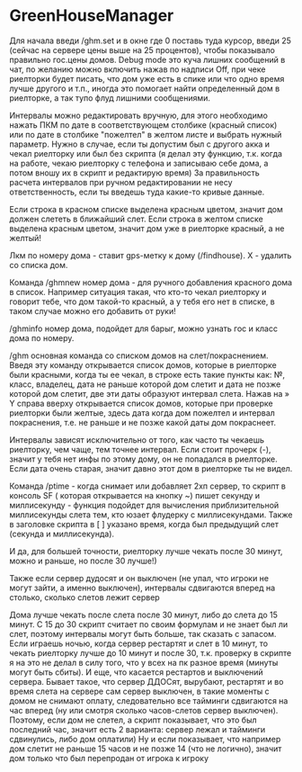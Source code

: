# GreenHouseManager
Для начала введи /ghm.set и в окне где 0 поставь туда курсор, введи 25 (сейчас на сервере цены выше на 25 процентов), чтобы показывало правильно гос.цены домов.
Debug mode это куча лишних сообщений в чат, по желанию можно включить нажав по надписи Off, при чеке риелторки будет писать, что дом уже есть в спике или что одно время лучше другого и т.п., иногда это помогает найти определенный дом в риелторке, а так тупо флуд лишними сообщениями.

Интервалы можно редактировать вручную, для этого необходимо нажать ПКМ по дате в соответствующем столбике (красный список) или по дате в столбике "пожелтел" в желтом листе и выбрать нужный параметр.
Нужно в случае, если ты допустим был с другого акка и чекал риелторку или был без скрипта (я делал эту функцию, т.к. когда на работе, чекаю риелторку с телефона и записываю себе дома, а потом вношу их в скрипт и редактирую время)
За правильность расчета интервалов при ручном редактировании не несу ответственность, если ты введешь туда какие-то кривые данные.

Если строка в красном списке выделена красным цветом, значит дом должен слететь в ближайший слет.
Если строка в желтом списке выделена красным цветом, значит дом уже в риелторке красный, а не желтый!

Лкм по номеру дома - ставит gps-метку к дому (/findhouse).
Х - удалить со списка дом.

Команда /ghmnew номер дома - для ручного добавления красного дома в список. Например ситуация такая, что кто-то чекал риелторку и говорит тебе, что дом такой-то красный, а у тебя его нет в списке, в таком случае можно его добавить от руки!

/ghminfo номер дома, подойдет для барыг, можно узнать гос и класс дома по номеру.

/ghm основная команда со списком домов на слет/покраснением. Введя эту команду открывается список домов, которые в риелторке были красными, когда ты ее чекал, в строке есть такие пункты как: №, класс, владелец, дата не раньше которой дом слетит и дата не позже которой дом слетит, две эти даты образуют интервал слета.
Нажав на » Y справа вверху открывается список домов, которые при проверке риелторки были желтые, здесь дата когда дом пожелтел и интервал покраснения, т.е. не раньше и не позже какой даты дом покраснеет.

Интервалы зависят исключительно от того, как часто ты чекаешь риелторку, чем чаще, тем точнее интервал. Если стоит прочерк (-), значит у тебя нет инфы по этому дому, он не попадался в риелторке. Если дата очень старая, значит давно этот дом в риелторке ты не видел.

Команда /ptime - когда снимает или добавляет 2хп сервер, то скрипт в консоль SF ( которая открывается на кнопку ~) пишет секунду и миллисекунду - функция подойдет для вычисления приблизительной миллисекунды слета тем, кто юзает флудерку с миллисекундами.
Также в заголовке скрипта в [ ] указано время, когда был предыдущий слет (секунда и миллисекунда).

И да, для большей точности, риелторку лучше чекать после 30 минут, можно и раньше, но после 30 лучше!)

Также если сервер дудосят и он выключен (не упал, что игроки не могут зайти, а именно выключен), интервалы сдвигаются вперед на столько, сколько слетов лежит сервер

Дома лучше чекать после слета после 30 минут, либо до слета до 15 минут. С 15 до 30 скрипт считает по своим формулам и не знает был ли слет, поэтому интервалы могут быть больше, так сказать с запасом.
Если играешь ночью, когда сервер рестартят и слет в 10 минут, то чекать риелторку лучше до 10 минут и после 30, т.к. проверку в скрипте я на это не делал в силу того, что у всех на пк разное время (минуты могут быть сбиты).
И еще, что касается рестартов и выключений сервера. Бывает такое, что сервер ДДОСят, вырубают, рестартят и во время слета на сервере сам сервер выключен, в такие моменты с домом не снимают оплату, следовательно все тайминги сдвигаются на час вперед (ну или смотря сколько часов-слетов сервер выключен). Поэтому, если дом не слетел, а скрипт показывает, что это был последний час, значит есть 2 варианта: сервер лежал и тайминги сдвинулись, либо дом оплатили)
Ну и если показывает, что например дом слетит не раньше 15 часов и не позже 14 (что не логично), значит дом только что был перепродан от игрока к игроку
